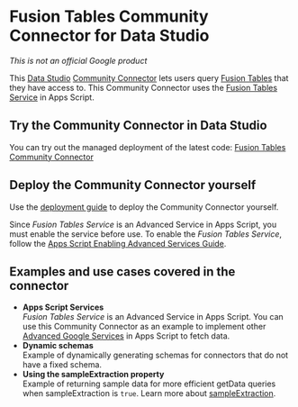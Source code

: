 # Fusion Tables Community Connector for Data Studio

*This is not an official Google product*

This [Data Studio](https://datastudio.google.com) [Community
Connector](https://developers.google.com/datastudio/connector) lets users query
[Fusion Tables](https://fusiontables.google.com) that they have access to. This
Community Connector uses the [Fusion Tables
Service](https://developers.google.com/apps-script/advanced/fusion-tables) in
Apps Script.

## Try the Community Connector in Data Studio

You can try out the managed deployment of the latest code: [Fusion Tables
Community
Connector](https://datastudio.google.com/datasources/create?connectorId=AKfycbz-CKzYQ8FWpAzHtJBT1SlVBH0cnEiQBclqyrxfU8sgdrmaPnk0iWLbRA)

## Deploy the Community Connector yourself

Use the [deployment guide](../deploy.md) to deploy the Community Connector
yourself.

Since *Fusion Tables Service* is an Advanced Service in Apps Script, you must
enable the service before use. To enable the *Fusion Tables Service*, follow the
[Apps Script Enabling Advanced Services
Guide](https://developers.google.com/apps-script/guides/services/advanced#enabling_advanced_services).


## Examples and use cases covered in the connector

- **Apps Script Services**  
  *Fusion Tables Service* is an Advanced Service in Apps Script. You can use
  this Community Connector as an example to implement other [Advanced Google
  Services](https://developers.google.com/apps-script/advanced/) in Apps Script
  to fetch data.
- **Dynamic schemas**  
  Example of dynamically generating schemas for connectors that do not have a
  fixed schema.
- **Using the sampleExtraction property**  
  Example of returning sample data for more efficient getData queries when
  sampleExtraction is `true`. Learn more about
  [sampleExtraction](https://developers.google.com/datastudio/connector/reference#getdata).
